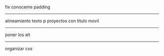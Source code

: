 

fix conoceme padding

---



alineamiento texto p proyectos con titulo movil


---

poner los alt


----


organizar css


